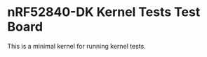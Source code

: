 nRF52840-DK Kernel Tests Test Board
===================================

This is a minimal kernel for running kernel tests.
